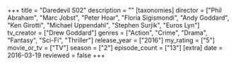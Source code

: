 +++
title = "Daredevil S02"
description = ""
[taxonomies]
director = ["Phil Abraham", "Marc Jobst", "Peter Hoar", "Floria Sigismondi", "Andy Goddard", "Ken Girotti", "Michael Uppendahl", "Stephen Surjik", "Euros Lyn"] 
tv_creator = ["Drew Goddard"]
genres = ["Action", "Crime", "Drama", "Fantasy", "Sci-Fi", "Thriller"]
release_year = ["2016"]
my_rating = ["5"]
movie_or_tv = ["TV"]
season = ["2"]
episode_count = ["13"]
[extra]
date = 2016-03-19
reviewed = false
+++

